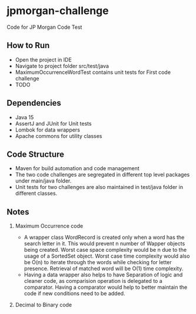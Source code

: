 # jpmorgan-challenge
Code for JP Morgan Code Test

## How to Run
  *  Open the project in IDE
  *  Navigate to project folder src/test/java
  *  MaximumOccurrenceWordTest contains unit tests for First code challenge
  *  TODO

## Dependencies
  * Java 15
  * AssertJ and JUnit for Unit tests
  * Lombok for data wrappers
  * Apache commons for utility classes

## Code Structure
  * Maven for build automation and code management
  * The two code challenges are segregated in different top level packages under main/java folder.
  * Unit tests for two challenges are also maintained in test/java folder in different classes.

## Notes
1. Maximum Occurrence code
   * A wrapper class WordRecord is created only when a word has the search letter in it. This would prevent n number of Wapper objects being created. Worst case space complexity would be n due to the   
     usage of a SortedSet object. Worst case time complexity would also be O(n) to iterate through the words while checking for letter presence. Retrieval of matched word will be O(1) time complexity.
   * Having a data wrapper also helps to have Separation of logic and cleaner code, as comparision operation is delegated to a comparator. Having a comparator would help to better maintain the code
     if new conditions need to be added.
     
2. Decimal to Binary code

